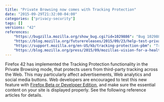 ```yaml
---
title: "Private Browsing now comes with Tracking Protection"
date: "2015-09-29T21:32:00-04:00"
categories: ["privacy-security"]
tags: []
versions: "42"
references:
    "https://bugzilla.mozilla.org/show_bug.cgi?id=1029886": "Bug 1029886 - tracking bug for tracking protection"
    "https://blog.mozilla.org/futurereleases/2015/09/23/help-test-private-browsing-with-tracking-protection-in-firefox-beta/": "Help Test Private Browsing with Tracking Protection in Firefox Beta"
    "https://support.mozilla.org/en-US/kb/tracking-protection-pbm": "Tracking Protection in Private Browsing"
    "https://blog.mozilla.org/press/2015/09/mozillas-vision-for-a-healthy-sustainable-web/": "Mozilla’s Vision for a Healthy, Sustainable Web"
---
```

Firefox 42 has implemented the Tracking Protection functionality in the Private Browsing mode, that protects users from third-party tracking across the Web. This may particularly affect advertisements, Web analytics and social media buttons. Web developers are encouraged to test this new feature with [Firefox Beta or Developer Edition](https://www.mozilla.org/en-US/firefox/channel/), and make sure the essential content on your site is displayed properly. See the following reference articles for details.
